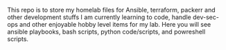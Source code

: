 This repo is to store my homelab files for Ansible, terraform, packerr and other development stuffs
I am currently learning to code, handle dev-sec-ops and other enjoyable hobby level items for my lab.
Here you will see ansible playbooks, bash scripts, python code/scripts, and powreshell scripts. 